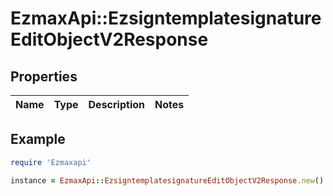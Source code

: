 # EzmaxApi::EzsigntemplatesignatureEditObjectV2Response

## Properties

| Name | Type | Description | Notes |
| ---- | ---- | ----------- | ----- |

## Example

```ruby
require 'Ezmaxapi'

instance = EzmaxApi::EzsigntemplatesignatureEditObjectV2Response.new()
```

